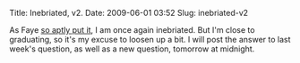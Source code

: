 Title: Inebriated, v2.
Date: 2009-06-01 03:52
Slug: inebriated-v2

As Faye [so aptly put
it](http://justinnhli.com/posts/2009/05/drunk.html?showComment=1243445377586#c1698864145273924351),
I am once again inebriated. But I'm close to graduating, so it's my
excuse to loosen up a bit. I will post the answer to last week's
question, as well as a new question, tomorrow at midnight.

